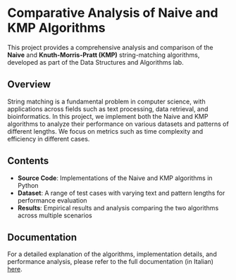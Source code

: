 # Comparative Analysis of Naive and KMP Algorithms

This project provides a comprehensive analysis and comparison of the **Naive** and **Knuth-Morris-Pratt (KMP)** string-matching algorithms, developed as part of the Data Structures and Algorithms lab.

## Overview

String matching is a fundamental problem in computer science, with applications across fields such as text processing, data retrieval, and bioinformatics. In this project, we implement both the Naive and KMP algorithms to analyze their performance on various datasets and patterns of different lengths. We focus on metrics such as time complexity and efficiency in different cases.

## Contents

- **Source Code**: Implementations of the Naive and KMP algorithms in Python
- **Dataset**: A range of test cases with varying text and pattern lengths for performance evaluation
- **Results**: Empirical results and analysis comparing the two algorithms across multiple scenarios

## Documentation

For a detailed explanation of the algorithms, implementation details, and performance analysis, please refer to the full documentation (in Italian) [here](https://drive.google.com/file/d/1v0q9pNJxGrdVJ6eWE5s_IXWV95wDtqL7/view?usp=sharing).
